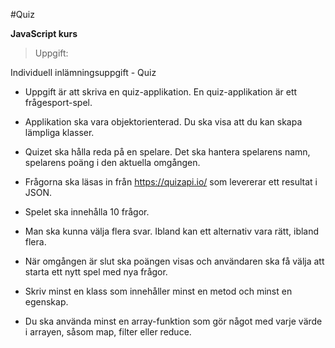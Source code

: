 #Quiz

 **JavaScript kurs**
 
 >Uppgift:
 
 Individuell inlämningsuppgift - Quiz
 
- Uppgift är att skriva en quiz-applikation. En quiz-applikation är ett frågesport-spel.

- Applikation ska vara objektorienterad. Du ska visa att du kan skapa lämpliga klasser. 
- Quizet ska hålla reda på en spelare. Det ska hantera spelarens namn, spelarens poäng i den aktuella omgången.
- Frågorna ska läsas in från https://quizapi.io/ som levererar ett resultat i JSON.

- Spelet ska innehålla 10 frågor.
- Man ska kunna välja flera svar. Ibland kan ett alternativ vara rätt, ibland flera.
- När omgången är slut ska poängen visas och användaren ska få välja att starta ett nytt spel med nya frågor.
- Skriv minst en klass som innehåller minst en metod och minst en egenskap.
- Du ska använda minst en array-funktion som gör något med varje värde i arrayen, såsom map, filter eller reduce.

